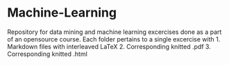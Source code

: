 # Machine-Learning

Repository for data mining and machine learning excercises done as a part of an opensource course.
Each folder pertains to a single excercise with 
	1. Markdown files with interleaved LaTeX
 	2. Corresponding knitted .pdf
	3. Corresponding knitted .html

